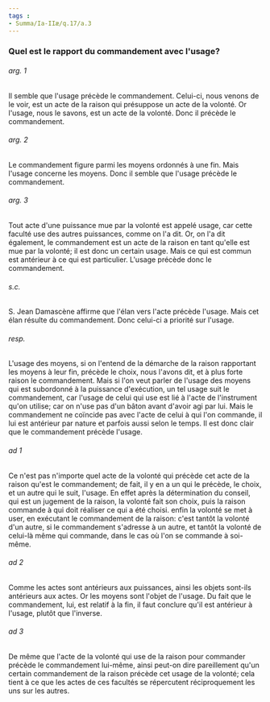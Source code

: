 ```yaml
---
tags : 
- Summa/Ia-IIæ/q.17/a.3
---
```


### Quel est le rapport du commandement avec l'usage?

###### arg. 1
Il semble que l'usage précède le commandement. Celui-ci, nous venons de le voir, est un acte de la raison qui présuppose un acte de la volonté. Or l'usage, nous le savons, est un acte de la volonté. Donc il précède le commandement. 

###### arg. 2
Le commandement figure parmi les moyens ordonnés à une fin. Mais l'usage concerne les moyens. Donc il semble que l'usage précède le commandement. 

###### arg. 3
Tout acte d'une puissance mue par la volonté est appelé usage, car cette faculté use des autres puissances, comme on l'a dit. Or, on l'a dit également, le commandement est un acte de la raison en tant qu'elle est mue par la volonté; il est donc un certain usage. Mais ce qui est commun est antérieur à ce qui est particulier. L'usage précède donc le commandement. 

###### s.c.
S. Jean Damascène affirme que l'élan vers l'acte précède l'usage. Mais cet élan résulte du commandement. Donc celui-ci a priorité sur l'usage. 

###### resp.
L'usage des moyens, si on l'entend de la démarche de la raison rapportant les moyens à leur fin, précède le choix, nous l'avons dit, et à plus forte raison le commandement. Mais si l'on veut parler de l'usage des moyens qui est subordonné à la puissance d'exécution, un tel usage suit le commandement, car l'usage de celui qui use est lié à l'acte de l'instrument qu'on utilise; car on n'use pas d'un bâton avant d'avoir agi par lui. Mais le commandement ne coïncide pas avec l'acte de celui à qui l'on commande, il lui est antérieur par nature et parfois aussi selon le temps. Il est donc clair que le commandement précède l'usage. 

###### ad 1
Ce n'est pas n'importe quel acte de la volonté qui précède cet acte de la raison qu'est le commandement; de fait, il y en a un qui le précède, le choix, et un autre qui le suit, l'usage. En effet après la détermination du conseil, qui est un jugement de la raison, la volonté fait son choix, puis la raison commande à qui doit réaliser ce qui a été choisi. enfin la volonté se met à user, en exécutant le commandement de la raison: c'est tantôt la volonté d'un autre, si le commandement s'adresse à un autre, et tantôt la volonté de celui-là même qui commande, dans le cas où l'on se commande à soi-même. 

###### ad 2
Comme les actes sont antérieurs aux puissances, ainsi les objets sont-ils antérieurs aux actes. Or les moyens sont l'objet de l'usage. Du fait que le commandement, lui, est relatif à la fin, il faut conclure qu'il est antérieur à l'usage, plutôt que l'inverse. 

###### ad 3
De même que l'acte de la volonté qui use de la raison pour commander précède le commandement lui-même, ainsi peut-on dire pareillement qu'un certain commandement de la raison précède cet usage de la volonté; cela tient à ce que les actes de ces facultés se répercutent réciproquement les uns sur les autres. 

